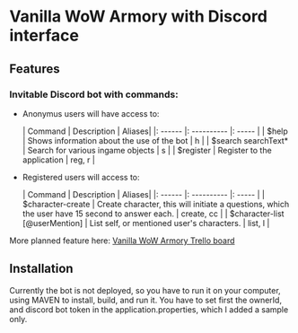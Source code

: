 # Vanilla WoW Armory with Discord interface

## Features
### Invitable Discord bot with commands:

- Anonymus users will have access to:

  | Command | Description | Aliases|
  |: ------ |: ---------- |: ----- |
  | $help               | Shows information about the use of the bot    | h |
  | $search searchText* | Search for various ingame objects             | s |
  | $register           | Register to the application                   | reg, r |
  
- Registered users will access to:

  | Command | Description | Aliases|
  |: ------ |: ---------- |: ----- |
  | $character-create               | Create character, this will initiate a questions, which the user have 15 second to answer each.   | create, cc |
  | $character-list [@userMention]  | List self, or mentioned user's characters.                                                        | list, l |

More planned feature here: [Vanilla WoW Armory Trello board](https://trello.com/b/sDiDwVVN/vanilla-wow-armory)

## Installation
Currently the bot is not deployed, so you have to run it on your computer, using MAVEN to install, build, and run it.
You have to set first the ownerId, and discord bot token in the application.properties, which I added a sample only.
